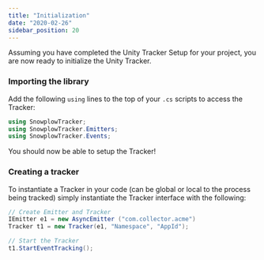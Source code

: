 ```yaml
---
title: "Initialization"
date: "2020-02-26"
sidebar_position: 20
---
```


Assuming you have completed the Unity Tracker Setup for your project, you are now ready to initialize the Unity Tracker.

### Importing the library

Add the following `using` lines to the top of your `.cs` scripts to access the Tracker:

```csharp
using SnowplowTracker;
using SnowplowTracker.Emitters;
using SnowplowTracker.Events;
```

You should now be able to setup the Tracker!

### Creating a tracker

To instantiate a Tracker in your code (can be global or local to the process being tracked) simply instantiate the Tracker interface with the following:

```csharp
// Create Emitter and Tracker
IEmitter e1 = new AsyncEmitter ("com.collector.acme")
Tracker t1 = new Tracker(e1, "Namespace", "AppId");

// Start the Tracker
t1.StartEventTracking();
```
